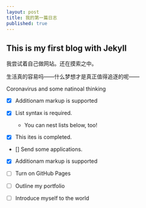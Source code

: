 ```yaml
---
layout: post
title: 我的第一篇日志
published: true
---
```

## This is my first blog with Jekyll



我尝试着自己做网站。还在摸索之中。

生活真的容易吗——什么梦想才是真正值得追逐的呢——

Coronavirus and some natinoal thinking

- [x] Additionam markup is supported 

- [x] List syntax is required.
  - You can nest lists below, too!
- [x] This ites is completed.
- [] Send some applications.
  
- [x] Additionam markup is supported 

- [ ] Turn on GitHub Pages
- [ ] Outline my portfolio
- [ ] Introduce myself to the world
